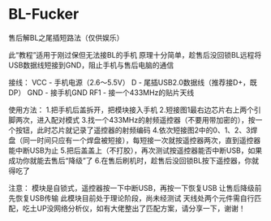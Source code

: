 # BL-Fucker
售后解BL之尾插短路法（仅供娱乐）

此“教程”适用于刚过保但无法接BL的手机
原理十分简单，趁售后没回锁BL远程将USB数据线短接到GND，阻止手机与售后电脑的通信

接线：
VCC - 手机电源（2.6～5.5V）
D - 尾插USB2.0数据线（推荐接D+，既DP）
GND - 接手机GND
RF1 - 接一个433MHz的贴片天线

使用方法：
1.把手机后盖拆开，把模块接入手机
2.短接图1最右边芯片右上两个引脚两次，进入配对模式
3.找一个433MHz的射频遥控器（不要用带加密的），按一个按钮，此时芯片就记录了遥控器的射频编码
4.依次短接图2中的0、1、2、3焊盘（同一时间只应有一个焊盘被短接），每短接一次就按遥控器两次，直到遥控器能中断USB为止
5.把后盖盖上（不打胶），再次测试按遥控器能否中断USB，如果成功你就能去售后“降级”了
6.在售后刷机时，趁售后没回锁BL按下遥控器，你就得吃了

注意：
模块是自锁式，遥控器按一下中断USB，再按一下恢复USB
让售后降级前先恢复USB传输
此模块目前处于理论阶段，尚未经测试
天线处两个元件需自行匹配，吃土UP没网络分析仪，如有大佬整出了匹配方案，请分享一下，谢谢！

